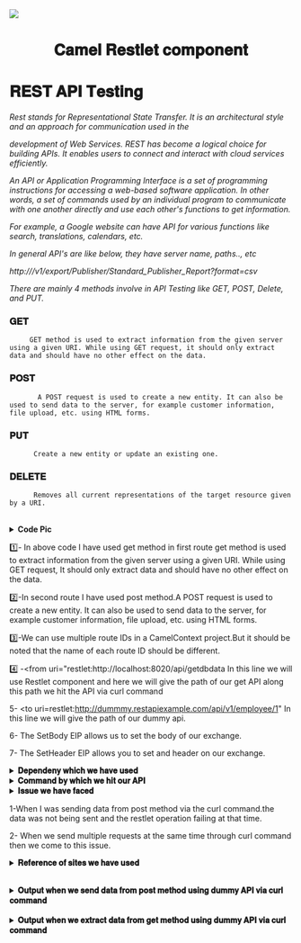 <img src="https://ezeiatech.com/wp-content/uploads/2019/05/apache-camel-interview-questions.jpg">

<h1 align="center"> 𝐂𝐚𝐦𝐞𝐥 𝐑𝐞𝐬𝐭𝐥𝐞𝐭 𝐜𝐨𝐦𝐩𝐨𝐧𝐞𝐧𝐭<h1>



# 𝐑𝐄𝐒𝐓 𝐀𝐏𝐈 𝐓𝐞𝐬𝐭𝐢𝐧𝐠

*Rest stands for Representational State Transfer. It is an architectural style and an approach for communication used in the* 

*development of Web Services. REST has become a logical choice for building APIs. It enables users to connect and interact with cloud services efficiently.*

*An API or Application Programming Interface is a set of programming instructions for accessing a web-based software application.
In other words, a set of commands used by an individual program to communicate with one another directly and use each other's functions to get information.*

*For example, a Google website can have API for various functions like search, translations, calendars, etc.*

*In general API's are like below, they have server name, paths.., etc*

*http://<server name>/v1/export/Publisher/Standard_Publisher_Report?format=csv*
  
  <em>There are mainly 4 methods involve in API Testing like GET, POST, Delete, and PUT.</em> 
  
  ### 𝐆𝐄𝐓
         GET method is used to extract information from the given server using a given URI. While using GET request, it should only extract data and should have no other effect on the data. 

  ### 𝐏𝐎𝐒𝐓
           A POST request is used to create a new entity. It can also be used to send data to the server, for example customer information, file upload, etc. using HTML forms.
  
  ### 𝐏𝐔𝐓
          Create a new entity or update an existing one.
  
  ### 𝐃𝐄𝐋𝐄𝐓𝐄
          Removes all current representations of the target resource given by a URI.
  
  <br>
  <details close="close"> 
  <summary><b>Code Pic</b></summary>   
 <p align ="center"><img src="https://user-images.githubusercontent.com/82276807/119935088-890ffc00-bfa4-11eb-9818-0a681b13a4e7.png"></p>
  </details>
  
 1️⃣- In above code I have used get method in first route get method is used to extract information from the given server using a given URI. While using GET request, It should only extract data and should have no other effect on the data. 
  
 2️⃣-In second route I have used post method.A POST request is used to create a new entity. It can also be used to send data to the server, for example customer information, file upload, etc. using HTML forms.
  
  3️⃣-We can use multiple route IDs in a CamelContext project.But it should be noted that the name of each route ID should be different.
  
 4️⃣ -<from uri="restlet:http://localhost:8020/api/getdbdata In this line we will use Restlet component and here we will give the path of our get API along this path we hit the API via curl command 
   
  5-  <to uri=restlet:http://dummmy.restapiexample.com/api/v1/employee/1" In this line we will give the path of our dummy api.
            
  6-   The SetBody EIP allows us to set the body of our exchange.
            
  7-    The SetHeader EIP allows you to set and header on our exchange.      

  <details close="close"> 
  <summary><b>𝐃𝐞𝐩𝐞𝐧𝐝𝐞𝐧𝐲 𝐰𝐡𝐢𝐜𝐡 𝐰𝐞 𝐡𝐚𝐯𝐞 𝐮𝐬𝐞𝐝</b></summary>   
  
 <p align ="center"><img src= "https://user-images.githubusercontent.com/82276807/119937346-3cc6bb00-bfa8-11eb-815a-ce0ea42e0239.png"></p>
When we send multiple requests at the same time through curl command then  </details>
  
   <details>
   <summary><b>𝐂𝐨𝐦𝐦𝐚𝐧𝐝 𝐛𝐲 𝐰𝐡𝐢𝐜𝐡 𝐰𝐞 𝐡𝐢𝐭 𝐨𝐮𝐫 𝐀𝐏𝐈</b></summary>
  
  For GET METHOD- curl -X GET http://localhost:8020/api/getdbdata
  
  For POST MEHOD - curl -d '{"name": "ram", "age":"27"}' -H "content-type:application/json" -X POST http://localhost:8010    /api/getDBData  
   </details>

  
    
  <details close="close"> 
  <summary><b>𝐈𝐬𝐬𝐮𝐞 𝐰𝐞 𝐡𝐚𝐯𝐞 𝐟𝐚𝐜𝐞𝐝</b></summary>  
    
 <p align ="center"><img src="https://user-images.githubusercontent.com/82276807/120450508-2062be00-c3ae-11eb-9990-daf4e68c3c63.png"></p>   
  </details>
  
  1-When I was sending data from post method via the curl command.the data was not being sent and the restlet operation failing at         that time.
   
   2- When we send multiple requests at the same time through curl command then we come to this issue.
 

  <details>
    <summary><b>𝐑𝐞𝐟𝐞𝐫𝐞𝐧𝐜𝐞 𝐨𝐟 𝐬𝐢𝐭𝐞𝐬 𝐰𝐞 𝐡𝐚𝐯𝐞 𝐮𝐬𝐞𝐝 </b></summary>
  
  https://camel.apache.org/components/2.x/restlet-component.html
     </details>
  
  <br>
  <details close="close"> 
  <summary><b>𝐎𝐮𝐭𝐩𝐮𝐭 𝐰𝐡𝐞𝐧 𝐰𝐞 𝐬𝐞𝐧𝐝 𝐝𝐚𝐭𝐚 𝐟𝐫𝐨𝐦 𝐩𝐨𝐬𝐭 𝐦𝐞𝐭𝐡𝐨𝐝 𝐮𝐬𝐢𝐧𝐠 𝐝𝐮𝐦𝐦𝐲 𝐀𝐏𝐈 𝐯𝐢𝐚 𝐜𝐮𝐫𝐥 𝐜𝐨𝐦𝐦𝐚𝐧𝐝</b></summary> 
  
  
  <p align ="center"><img src="https://user-images.githubusercontent.com/82276807/119963539-d6509580-bfc5-11eb-8f95-b435dd1d996b.png"></p>
  </details>
  
 
  <br>
  <details close="close"> 
  <summary><b>𝐎𝐮𝐭𝐩𝐮𝐭 𝐰𝐡𝐞𝐧 𝐰𝐞 𝐞𝐱𝐭𝐫𝐚𝐜𝐭 𝐝𝐚𝐭𝐚 𝐟𝐫𝐨𝐦 𝐠𝐞𝐭 𝐦𝐞𝐭𝐡𝐨𝐝 𝐮𝐬𝐢𝐧𝐠 𝐝𝐮𝐦𝐦𝐲 𝐀𝐏𝐈 𝐯𝐢𝐚 𝐜𝐮𝐫𝐥 𝐜𝐨𝐦𝐦𝐚𝐧𝐝</b></summary> 
  
  <p align ="center"><img src="https://user-images.githubusercontent.com/82276807/119965082-8246b080-bfc7-11eb-9415-c9976c000fc8.png"></p>
      </details>


  
  
  
  
  
  
  
  
  
  
  
